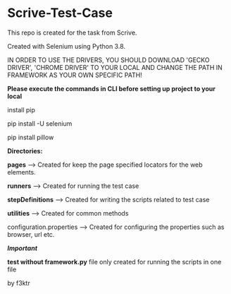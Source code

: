 # Scrive-Test-Case
This repo is created for the task from Scrive.

Created with Selenium using Python 3.8.

IN ORDER TO USE THE DRIVERS, YOU SHOULD DOWNLOAD 'GECKO DRIVER', 'CHROME DRIVER' TO YOUR LOCAL AND CHANGE THE PATH IN FRAMEWORK AS YOUR OWN SPECIFIC PATH!

**Please execute the commands in CLI before setting up project to your local**

install pip

pip install -U selenium

pip install pillow



**Directories:**

**pages** --> Created for keep the page specified locators for the web elements.

**runners** --> Created for running the test case

**stepDefinitions** --> Created for writing the scripts related to test case

**utilities** --> Created for common methods

configuration.properties --> Created for configuring the properties such as browser, url etc.



***Important***

**test without framework.py** file only created for running the scripts in one file

by f3ktr
